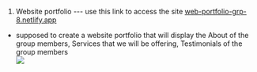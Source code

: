 1. Website portfolio ---  use this link to access the site [web-portfolio-grp-8.netlify.app](https://web-portfolio-grp-8.netlify.app/)
- supposed to create a website portfolio that will display the About of the group members, Services that we will be offering, Testimonials of the group members <br>
![](Web_challenge_1/image/image1.jpeg)
